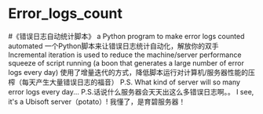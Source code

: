 # Error_logs_count
#《错误日志自动统计脚本》
a Python program to make error logs counted automated
一个Python脚本来让错误日志统计自动化，解放你的双手
Incremental iteration is used to reduce the machine/server performance squeeze of script running (a boon that generates a large number of error logs every day)
使用了增量迭代的方式，降低脚本运行对计算机/服务器性能的压榨（每天产生大量错误日志的福音）
P.S. What kind of server will so many error logs every day...
P.S.话说什么服务器会天天出这么多错误日志啊。。
I see, it's a Ubisoft server（potato）!
我懂了，是育碧服务器！
